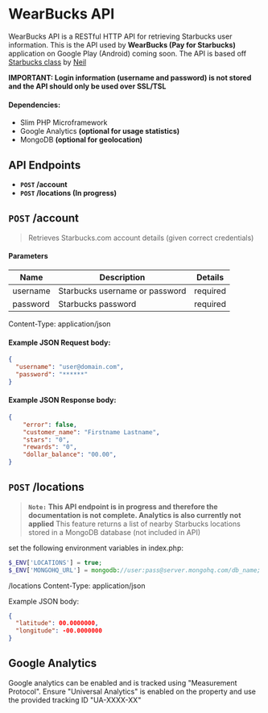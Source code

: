WearBucks API
=============

WearBucks API is a RESTful HTTP API for retrieving Starbucks user information. This is the API used by **WearBucks (Pay for Starbucks)** application on Google Play (Android) coming soon. The API is based off [Starbucks class](https://github.com/Neal/php-starbucks) by [Neil](https://github.com/Neal) 

**IMPORTANT: Login information (username and password) is not stored and the API should only be used over SSL/TSL** 

#### Dependencies: ####
- Slim PHP Microframework
- Google Analytics **(optional for usage statistics)**
- MongoDB **(optional for geolocation)** 


## API Endpoints
- **<code>POST</code> /account**
- **<code>POST</code> /locations (In progress)**

## <code>POST</code> /account
> Retrieves Starbucks.com account details (given correct credentials) 

#### Parameters
| Name  | Description | Details |
| ------------- | ------------- | ------------- |
| username  | Starbucks username or password  | required |
| password  | Starbucks password  | required |

Content-Type: application/json

#### Example JSON Request body:
```json
{
  "username": "user@domain.com",
  "password": "******"
}
```
#### Example JSON Response body:
```json
{
    "error": false,
    "customer_name": "Firstname Lastname",
    "stars": "0",
    "rewards": "0",
    "dollar_balance": "00.00",
}
```

## <code>POST</code> /locations
>**<code>Note:</code> This API endpoint is in progress and therefore the documentation is not complete. Analytics is also currently not applied**
This feature  returns a list of nearby Starbucks locations stored in a MongoDB database (not included in API) 

set the following environment variables in index.php: 
```php
$_ENV['LOCATIONS'] = true;
$_ENV['MONGOHQ_URL'] = mongodb://user:pass@server.mongohq.com/db_name;
```

/locations
Content-Type: application/json

Example JSON body:
```json
{
  "latitude": 00.0000000,
  "longitude": -00.0000000
}
```

## Google Analytics 
Google analytics can be enabled and is tracked using "Measurement Protocol". Ensure "Universal Analytics" is enabled on the property and use the provided tracking ID "UA-XXXX-XX"

